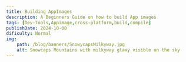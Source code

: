 ```yaml
---
title: Building AppImages
description: A Beginners Guide on how to build App images
tags: [Dev-Tools,Appimage,cross-platform,build,compile]
publishDate: 2024-10-08
dificulty: Normal
img:
    path: /blog/banners/SnowycapsMilkyway.jpg
    alt: Snowcaps Mountains with milkyway glaxy visible on the sky
---
```


